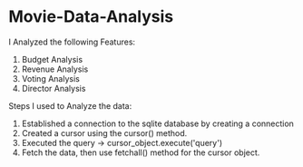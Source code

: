 # Movie-Data-Analysis

I Analyzed the following Features:
1. Budget Analysis
2. Revenue Analysis
3. Voting Analysis
4. Director Analysis

Steps I used to Analyze the data:
1. Established a connection to the sqlite database by creating a connection
2. Created a cursor using the cursor() method.
3. Executed the query -> cursor_object.execute('query')
4. Fetch the data, then use fetchall() method for the cursor object.
